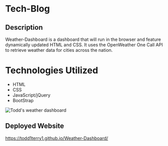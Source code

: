 # Tech-Blog

## Description 
Weather-Dashboard is a dashboard that will run in the browser and feature dynamically updated HTML and CSS.
It uses the OpenWeather One Call API to retrieve weather data for cities across the nation.

# Technologies Utilized
* HTML
* CSS
* JavaScript/jQuery
* BootStrap


![Todd's weather dashboard](assets/images/mvc.png)

## Deployed Website
https://todd1terry1.github.io/Weather-Dashboard/
